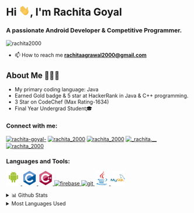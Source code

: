 <h1 align="left">Hi <img src="https://raw.githubusercontent.com/ABSphreak/ABSphreak/master/gifs/Hi.gif" width="30px">, I'm Rachita Goyal  </h1>
<h3 align="left">A passionate Android Developer & Competitive Programmer.</h3>

<p align="left"> <img src="https://komarev.com/ghpvc/?username=rachita2000&label=Profile%20views&color=4796d7&style=flat" alt="rachita2000" /> </p>

- 📫 How to reach me **rachitaagrawal2000@gmail.com**
## About Me 🤷🏻‍♂️
* My primary coding language: Java
* Earned Gold badge & 5 star at HackerRank in Java & C++ programming.
* 3 Star on CodeChef (Max Rating-1634)
* Final Year Undergrad Student🎓


<h3 align="left">Connect with me:</h3>
<p align="left">
<a href="https://linkedin.com/in/rachita-goyal-" target="blank"><img align="center" src="https://raw.githubusercontent.com/rahuldkjain/github-profile-readme-generator/master/src/images/icons/Social/linked-in-alt.svg" alt="rachita-goyal-" height="30" width="40" /></a>
<a href="https://www.codechef.com/users/rachita_2000" target="blank"><img align="center" src="https://cdn.jsdelivr.net/npm/simple-icons@3.1.0/icons/codechef.svg" alt="rachita_2000" height="30" width="40" /></a>
<a href="https://www.hackerrank.com/rachita_2000" target="blank"><img align="center" src="https://raw.githubusercontent.com/rahuldkjain/github-profile-readme-generator/master/src/images/icons/Social/hackerrank.svg" alt="rachita_2000" height="30" width="40" /></a>
<a href="https://codeforces.com/profile/_rachita.__" target="blank"><img align="center" src="https://cdn.jsdelivr.net/npm/simple-icons@3.0.1/icons/codeforces.svg" alt="_rachita.__" height="30" width="40" /></a>
<a href="https://leetcode.com/rachita_goyal/" target="blank"><img align="center" src="https://raw.githubusercontent.com/rahuldkjain/github-profile-readme-generator/master/src/images/icons/Social/leet-code.svg" alt="rachita_2000" height="30" width="40" /></a>
</p>

<h3 align="left">Languages and Tools:</h3>
<p align="left"> <a href="https://developer.android.com" target="_blank"> <img src="https://raw.githubusercontent.com/devicons/devicon/master/icons/android/android-original-wordmark.svg" alt="android" width="40" height="40"/> </a> <a href="https://www.cprogramming.com/" target="_blank"> <img src="https://raw.githubusercontent.com/devicons/devicon/master/icons/c/c-original.svg" alt="c" width="40" height="40"/> </a> <a href="https://www.w3schools.com/cpp/" target="_blank"> <img src="https://raw.githubusercontent.com/devicons/devicon/master/icons/cplusplus/cplusplus-original.svg" alt="cplusplus" width="40" height="40"/> </a> <a href="https://firebase.google.com/" target="_blank"> <img src="https://www.vectorlogo.zone/logos/firebase/firebase-icon.svg" alt="firebase" width="40" height="40"/> </a> <a href="https://git-scm.com/" target="_blank"> <img src="https://www.vectorlogo.zone/logos/git-scm/git-scm-icon.svg" alt="git" width="40" height="40"/> </a> <a href="https://www.java.com" target="_blank"> <img src="https://raw.githubusercontent.com/devicons/devicon/master/icons/java/java-original.svg" alt="java" width="40" height="40"/> </a> <a href="https://www.mysql.com/" target="_blank"> <img src="https://raw.githubusercontent.com/devicons/devicon/master/icons/mysql/mysql-original-wordmark.svg" alt="mysql" width="40" height="40"/> </a> </p>
<details>
<summary>📊 Github Stats</summary>

<p>&nbsp;<img align="center" src="https://github-readme-stats.vercel.app/api?username=rachita2000&show_icons=true&locale=en" alt="rachita2000" /></p>
</details>

<details>
<summary> Most Languages Used</summary>

<p><img align="left" src="https://github-readme-stats.vercel.app/api/top-langs?username=rachita2000&show_icons=true&locale=en&layout=compact" alt="rachita2000" /></p>

</details>
